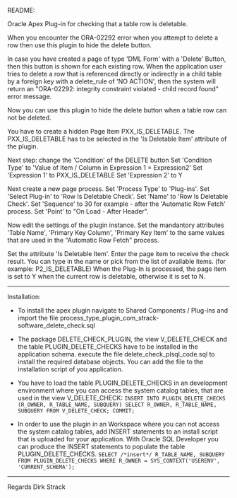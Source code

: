 README:

Oracle Apex Plug-in for checking that a table row is deletable.

When you encounter the ORA-02292 error when you attempt to delete a row
then use this plugin to hide the delete button.

In case you have created a page of type 'DML Form' with a 'Delete' Button, then this button is shown for each existing row.
When the application user tries to delete a row that is referenced directly or indirectly in a child table
by a foreign key with a delete_rule of 'NO ACTION',
then the system will return an "ORA-02292: integrity constraint <constraint name> violated - child record found" error message.

Now you can use this plugin to hide the delete button when a table row can not be deleted.

You have to create a hidden Page Item PXX_IS_DELETABLE.
The PXX_IS_DELETABLE has to be selected in the 'Is Deletable Item' attribute of the plugin.

Next step: change the 'Condition' of the DELETE button
Set 'Condition Type' to 'Value of Item / Column in Expression 1 = Expression2'
Set 'Expression 1' to PXX_IS_DELETABLE
Set 'Expression 2' to Y

Next create a new page process.
Set 'Process Type' to  'Plug-ins'.
Set 'Select Plug-in' to 'Row Is Deletable Check'.
Set 'Name' to 'Row Is Deletable Check'.
Set 'Sequence' to 30 for example - after the 'Automatic Row Fetch' process.
Set 'Point' to "On Load - After Header".

Now edit the settings of the plugin instance.
Set the mandantory attributes 'Table Name', 'Primary Key Column', 'Primary Key Item'
to the same values that are used in the "Automatic Row Fetch" process.

Set the  attribute 'Is Deletable Item'. Enter the page item to receive the check result.
You can type in the name or pick from the list of available items. (for example: P2_IS_DELETABLE)
When the Plug-In is processed, the page item is set to Y when the current row is deletable, otherwise it is set to N.

--------
Installation:

* To install the apex plugin navigate to Shared Components / Plug-ins and import the file 
process_type_plugin_com_strack-software_delete_check.sql

* The package DELETE_CHECK_PLUGIN, the view V_DELETE_CHECK and the table PLUGIN_DELETE_CHECKS 
have to be installed in the application schema. 
execute the file delete_check_plsql_code.sql to install the required database objects.
You can add the file to the installation script of you application.

* You have to load the table PLUGIN_DELETE_CHECKS in an development environment where you can 
access the system catalog tables, that are used in the view V_DELETE_CHECK:
`
INSERT INTO PLUGIN_DELETE_CHECKS (R_OWNER, R_TABLE_NAME, SUBQUERY)
SELECT R_OWNER, R_TABLE_NAME, SUBQUERY FROM V_DELETE_CHECK;
COMMIT;
`
* In order to use the plugin in an Workspace where you can not access the system catalog tables,
add INSERT statements to an install script that is uploaded for your application.
With Oracle SQL Developer you can produce the INSERT statements to populate the table PLUGIN_DELETE_CHECKS.
`
SELECT /*insert*/ R_TABLE_NAME, SUBQUERY FROM PLUGIN_DELETE_CHECKS WHERE R_OWNER = SYS_CONTEXT('USERENV', 'CURRENT_SCHEMA');
`
--------

Regards
Dirk Strack

